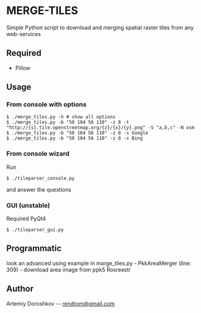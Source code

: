 MERGE-TILES
===========

Simple Python script to download and merging spatial raster tiles from any web-services

## Required

* Pillow

## Usage

### From console with options

    $ ./merge_tiles.py -h # show all options
    $ ./merge_tiles.py -b "50 104 56 110" -z 8 -t "http://{s}.tile.openstreetmap.org/{z}/{x}/{y}.png" -S "a,b,c" -N osm
    $ ./merge_tiles.py -b "50 104 56 110" -z 8 -s Google
    $ ./merge_tiles.py -b "50 104 56 110" -z 8 -s Bing
    
### From console wizard

Run
 
    $ ./tileparser_console.py
    
and answer the questions    


### GUI (unstable)

Required PyQt4

    $ ./tileparser_gui.py
    

## Programmatic

look an advanced using example in marge_tiles.py - PkkAreaMerger (line: 309) - download area image from ppk5 Rosreestr 


## Author
 
Artemiy Doroshkov -- rendrom@gmail.com

